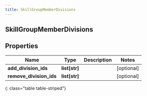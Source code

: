 ```yaml
---
title: SkillGroupMemberDivisions
---
```

## SkillGroupMemberDivisions

## Properties

|Name | Type | Description | Notes|
|------------ | ------------- | ------------- | -------------|
| **add_division_ids** | **list[str]** |  | [optional] |
| **remove_division_ids** | **list[str]** |  | [optional] |
{: class="table table-striped"}


